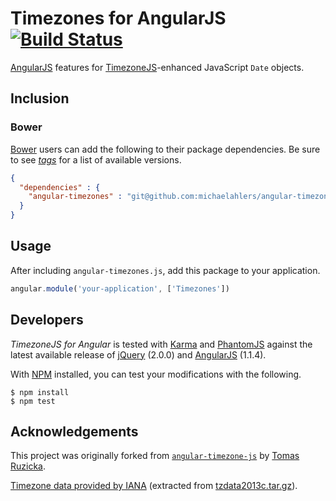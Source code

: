 # Timezones for AngularJS [![Build Status](https://secure.travis-ci.org/michaelahlers/angular-timezone-js.png)](http://travis-ci.org/michaelahlers/angular-timezone-js)

[AngularJS](http://angularjs.com/) features for [TimezoneJS](https://github.com/mde/timezone-js)-enhanced JavaScript `Date` objects.

## Inclusion

### Bower

[Bower](https://github.com/bower/bower) users can add the following to their package dependencies. Be sure to see [_tags_](https://github.com/michaelahlers/angular-timezone-js/tags) for a list of available versions.

```json
{
  "dependencies" : {
    "angular-timezones" : "git@github.com:michaelahlers/angular-timezones.git"
  }
}
```

## Usage

After including `angular-timezones.js`, add this package to your application.

```javascript
angular.module('your-application', ['Timezones'])
```

## Developers

_TimezoneJS for Angular_ is tested with [Karma](http://karma-runner.github.io/) and [PhantomJS](http://phantomjs.org/) against the latest available release of [jQuery](http://jquery.com/) (2.0.0) and [AngularJS](http://angularjs.com/) (1.1.4).

With [NPM](http://npmjs.com/) installed, you can test your modifications with the following.

```
$ npm install
$ npm test
```

## Acknowledgements

This project was originally forked from [`angular-timezone-js`](https://github.com/LeZuse/angular-timezone-js) by [Tomas Ruzicka](https://github.com/LeZuse).

[Timezone data provided by IANA](http://iana.org/time-zones) (extracted from [tzdata2013c.tar.gz](http://www.iana.org/time-zones/repository/releases/tzdata2013c.tar.gz)).
